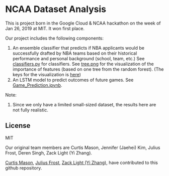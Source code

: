 # NCAA Dataset Analysis

This is project born in the Google Cloud & NCAA hackathon on the week of Jan 26, 2019 at MIT. It won first place.

Our project includes the following components:
1. An ensemble classifier that predicts if NBA applicants would be successfully drafted by NBA teams based on their historical performance and personal background (school, team, etc.) See [classifiers.py](https://github.com/cumason123/NCAA-NBA-Picker/blob/master/classifiers.py) for classifiers. See [tree.png](https://github.com/cumason123/NCAA-NBA-Picker/blob/master/tree.png) for the visualization of the importance of features (based on one tree from the random forest). (The keys for the visualization is [here](https://docs.google.com/document/d/1OHZ4-4dDhNFdBlk1spDKVRteCM6fBitw20iP9TLOpYU/edit?usp=sharing))
2. An LSTM model to predict outcomes of future games. See  [Game_Prediction.ipynb](https://github.com/cumason123/NCAA-NBA-Picker/blob/master/Game_Prediction.ipynb "Game Prediction").

Note:
1. Since we only have a limited small-sized dataset, the results here are not fully realistic.

License
----
MIT

Our original team members are Curtis Mason, Jennifer (Jaehei) Kim, Julius Frost, Deren Singh, Zack Light (Yi Zhang). 

[Curtis Mason](https://github.com/cumason123 "Curtis Mason Github Profile"), [Julius Frost](https://github.com/juliusfrost "Julius Frost Github Profile"), [Zack Light (Yi Zhang)](https://zacklight.com "Zack Light (Yi Zhang)"), have contributed to this github repository.
